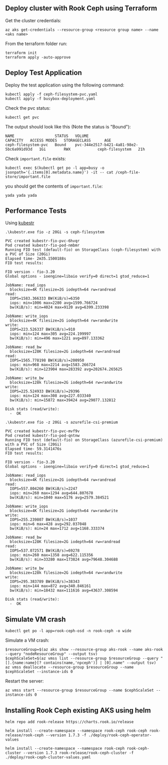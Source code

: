 ## Deploy cluster with Rook Ceph using Terraform

Get the cluster credentials:

``` shell
az aks get-credentials --resource-group <resource group name> --name <aks name>
```

From the terraform folder run:

``` shell
terraform init
terraform apply -auto-approve
```

## Deploy Test Application

Deploy the test application using the following command:

``` shell
kubectl apply -f ceph-filesystem-pvc.yaml
kubectl apply -f busybox-deployment.yaml
```

Check the pvc status:

``` shell	
kubectl get pvc
```

The output should look like this (Note the status is "Bound"):

``` shell	
NAME                  STATUS   VOLUME                                     CAPACITY   ACCESS MODES   STORAGECLASS      AGE
ceph-filesystem-pvc   Bound    pvc-344e2517-b421-4a81-98e2-5bc6a991d93d   1Gi        RWX            ceph-filesystem   21h   
```

Check `important.file` exists:

``` shell	
kubectl exec $(kubectl get po -l app=busy -o jsonpath='{.items[0].metadata.name}') -it -- cat /ceph-file-store/important.file
```

you should get the contents of `important.file`:

``` shell
yada yada yada
```

## Performance Tests

Using [kubestr](https://github.com/kastenhq/kubestr)

``` shell	
.\kubestr.exe fio -z 20Gi -s ceph-filesystem
```

``` shell	
PVC created kubestr-fio-pvc-6hvqr
Pod created kubestr-fio-pod-nmbmr
Running FIO test (default-fio) on StorageClass (ceph-filesystem) with a PVC of Size (20Gi)
Elapsed time- 2m35.1500188s
FIO test results:

FIO version - fio-3.20
Global options - ioengine=libaio verify=0 direct=1 gtod_reduce=1

JobName: read_iops
  blocksize=4K filesize=2G iodepth=64 rw=randread
read:
  IOPS=1583.366333 BW(KiB/s)=6350
  iops: min=1006 max=2280 avg=1599.766724
  bw(KiB/s): min=4024 max=9120 avg=6399.233398

JobName: write_iops
  blocksize=4K filesize=2G iodepth=64 rw=randwrite
write:
  IOPS=223.526337 BW(KiB/s)=910
  iops: min=124 max=305 avg=224.199997
  bw(KiB/s): min=496 max=1221 avg=897.133362

JobName: read_bw
  blocksize=128K filesize=2G iodepth=64 rw=randread
read:
  IOPS=1565.778198 BW(KiB/s)=200950
  iops: min=968 max=2214 avg=1583.266724
  bw(KiB/s): min=123904 max=283392 avg=202674.265625

JobName: write_bw
  blocksize=128k filesize=2G iodepth=64 rw=randwrite
write:
  IOPS=225.524933 BW(KiB/s)=29396
  iops: min=124 max=308 avg=227.033340
  bw(KiB/s): min=15872 max=39424 avg=29077.132812

Disk stats (read/write):
  -  OK
```

``` shell	
.\kubestr.exe fio -z 20Gi -s azurefile-csi-premium
```

``` shell
PVC created kubestr-fio-pvc-mvf9v
Pod created kubestr-fio-pod-qntnw
Running FIO test (default-fio) on StorageClass (azurefile-csi-premium) with a PVC of Size (20Gi)
Elapsed time- 59.3141476s
FIO test results:

FIO version - fio-3.20
Global options - ioengine=libaio verify=0 direct=1 gtod_reduce=1

JobName: read_iops
  blocksize=4K filesize=2G iodepth=64 rw=randread
read:
  IOPS=557.804260 BW(KiB/s)=2247
  iops: min=260 max=1294 avg=644.807678
  bw(KiB/s): min=1040 max=5176 avg=2579.384521

JobName: write_iops
  blocksize=4K filesize=2G iodepth=64 rw=randwrite
write:
  IOPS=255.239807 BW(KiB/s)=1037
  iops: min=6 max=428 avg=292.037048
  bw(KiB/s): min=24 max=1712 avg=1168.333374

JobName: read_bw
  blocksize=128K filesize=2G iodepth=64 rw=randread
read:
  IOPS=537.072571 BW(KiB/s)=69278
  iops: min=260 max=1358 avg=622.115356
  bw(KiB/s): min=33280 max=173824 avg=79648.304688

JobName: write_bw
  blocksize=128k filesize=2G iodepth=64 rw=randwrite
write:
  IOPS=295.383789 BW(KiB/s)=38343
  iops: min=144 max=872 avg=340.846161
  bw(KiB/s): min=18432 max=111616 avg=43637.308594

Disk stats (read/write):
  -  OK
````

## Simulate VM crash

``` shell
kubectl get po -l app=rook-ceph-osd -n rook-ceph -o wide
```

Simulate a VM crash:

``` shell
$resourceGroup=$(az aks show --resource-group aks-rook --name aks-rook --query "nodeResourceGroup" --output tsv)
$cephScaleSet=$(az vmss list --resource-group $resourceGroup --query "[].{name:name}[? contains(name,'npceph')] | [0].name" --output tsv)
az vmss deallocate --resource-group $resourceGroup --name $cephScaleSet --instance-ids 0
```

Restart the server:

``` shell
az vmss start --resource-group $resourceGroup --name $cephScaleSet --instance-ids 0        
```

## Installing Rook Ceph existing AKS using helm

``` shell
helm repo add rook-release https://charts.rook.io/release
```

``` shell
helm install --create-namespace --namespace rook-ceph rook-ceph rook-release/rook-ceph --version 1.7.3 -f ./deploy/rook-ceph-operator-values 
``` 

``` shell
helm install --create-namespace --namespace rook-ceph rook-ceph-cluster --version 1.7.3 rook-release/rook-ceph-cluster -f ./deploy/rook-ceph-cluster-values.yaml
``` 

